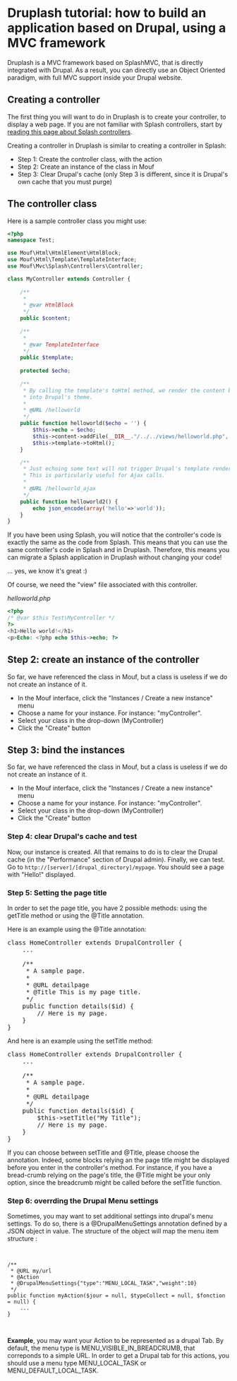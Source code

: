 Druplash tutorial: how to build an application based on Drupal, using a MVC framework
=====================================================================================

Druplash is a MVC framework based on SplashMVC, that is directly integrated with Drupal. As a result, you can directly use an Object Oriented paradigm, with full MVC support inside your Drupal website.

Creating a controller
---------------------

The first thing you will want to do in Druplash is to create your controller, to display a web page.
If you are not familiar with Splash controllers, start by [reading this page about Splash controllers](https://github.com/thecodingmachine/mvc.splash/blob/4.0/doc/writing_controllers.md).

Creating a controller in Druplash is similar to creating a controller in Splash:

- Step 1: Create the controller class, with the action
- Step 2: Create an instance of the class in Mouf
- Step 3: Clear Drupal's cache (only Step 3 is different, since it is Drupal's own cache that you must purge)

The controller class
--------------------

Here is a sample controller class you might use:

```php
<?php  
namespace Test;

use Mouf\Html\HtmlElement\HtmlBlock;
use Mouf\Html\Template\TemplateInterface;
use Mouf\Mvc\Splash\Controllers\Controller;

class MyController extends Controller {
	
	/**
	 *
	 * @var HtmlBlock
	 */
	public $content;
	
	/**
	 * 
	 * @var TemplateInterface
	 */
	public $template;
	
	protected $echo;
	
	/**
	 * By calling the template's toHtml method, we render the content block
	 * into Drupal's theme.
	 * 
	 * @URL /helloworld
	 */
	public function helloworld($echo = '') {
		$this->echo = $echo;
		$this->content->addFile(__DIR__."/../../views/helloworld.php", $this);
		$this->template->toHtml();
	}

	/**
	 * Just echoing some text will not trigger Drupal's template rendering.
	 * This is particularly useful for Ajax calls.
	 * 
	 * @URL /helloworld_ajax
	 */
	public function helloworld2() {
		echo json_encode(array('hello'=>'world'));
	}
}
```

If you have been using Splash, you will notice that the controller's code is exactly the same as the code from Splash.
This means that you can use the same controller's code in Splash and in Druplash. Therefore, this means you can
migrate a Splash application in Druplash without changing your code!

... yes, we know it's great :)

Of course, we need the "view" file associated with this controller.

*helloworld.php*
```php
<?php  
/* @var $this Test\MyController */
?>
<h1>Hello world!</h1>
<p>Echo: <?php echo $this->echo; ?>
```

Step 2: create an instance of the controller
--------------------------------------------

So far, we have referenced the class in Mouf, but a class is useless if we do not create an instance of it.

- In the Mouf interface, click the "Instances / Create a new instance" menu
- Choose a name for your instance. For instance: "myController".
- Select your class in the drop-down (MyController)
- Click the "Create" button

Step 3: bind the instances
--------------------------


So far, we have referenced the class in Mouf, but a class is useless if we do not create an instance of it.

- In the Mouf interface, click the "Instances / Create a new instance" menu
- Choose a name for your instance. For instance: "myController".
- Select your class in the drop-down (MyController)
- Click the "Create" button


<h3>Step 4: clear Drupal's cache and test</h3>

Now, our instance is created. All that remains to do is to clear the Drupal cache (in the "Performance" section of Drupal admin).
Finally, we can test. Go to <code>http://[server]/[drupal_directory]/mypage</code>. You should see a page with "Hello!" displayed.

<h3>Step 5: Setting the page title</h3>

In order to set the page title, you have 2 possible methods: using the getTitle method or using the @Title annotation.

Here is an example using the @Title annotation:

<pre class="brush: php">
class HomeController extends DrupalController {
	...

	/**
	 * A sample page.
	 * 
	 * @URL detailpage
	 * @Title This is my page title.
	 */
	public function details($id) {
		// Here is my page.
	}
}
</pre>

And here is an example using the setTitle method:

<pre class="brush: php">
class HomeController extends DrupalController {
	...

	/**
	 * A sample page.
	 * 
	 * @URL detailpage
	 */
	public function details($id) {
		$this->setTitle("My Title");
		// Here is my page.
	}
}
</pre>

If you can choose between setTitle and @Title, please choose the annotation.
Indeed, some blocks relying an the page title might be displayed before you enter in the controller's method.
For instance, if you have a bread-crumb relying on the page's title, the @Title might be your only option,
since the breadcrumb might be called before the setTitle function.

<h3>Step 6: overrding the Drupal Menu settings</h3>
Sometimes, you may want to set additional settings into drupal's menu settings.
To do so, there is a @DrupalMenuSettings annotation defined by a JSON object in value. The structure of the object will map the menu item structure :
<pre class="brush: php">
	
	/**
	 * @URL my/url
	 * @Action
	 * @DrupalMenuSettings{"type":"MENU_LOCAL_TASK","weight":10}
	 */
	public function myAction($jour = null, $typeCollect = null, $fonction = null) {
		...
	}
	
</pre>
<b>Example</b>, you may want your Action to be represented as a drupal Tab. By default, the menu type is MENU_VISIBLE_IN_BREADCRUMB, that correponds to a simple URL. In order to get a Drupal tab for this actions, you should use a menu type MENU_LOCAL_TASK or MENU_DEFAULT_LOCAL_TASK. 